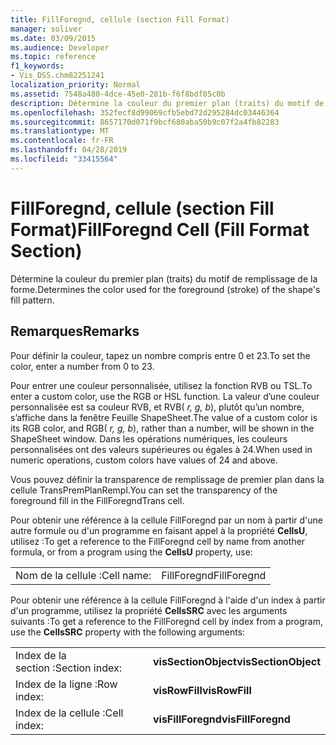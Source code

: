 ```yaml
---
title: FillForegnd, cellule (section Fill Format)
manager: soliver
ms.date: 03/09/2015
ms.audience: Developer
ms.topic: reference
f1_keywords:
- Vis_DSS.chm82251241
localization_priority: Normal
ms.assetid: 7548a480-4dce-45e0-281b-f6f8bdf05c0b
description: Détermine la couleur du premier plan (traits) du motif de remplissage de la forme.
ms.openlocfilehash: 352fecf8d99069cfb5ebd72d295284dc03446364
ms.sourcegitcommit: 8657170d071f9bcf680aba50b9c07f2a4fb82283
ms.translationtype: MT
ms.contentlocale: fr-FR
ms.lasthandoff: 04/28/2019
ms.locfileid: "33415564"
---
```

# <a name="fillforegnd-cell-fill-format-section"></a><span data-ttu-id="0b63a-103">FillForegnd, cellule (section Fill Format)</span><span class="sxs-lookup"><span data-stu-id="0b63a-103">FillForegnd Cell (Fill Format Section)</span></span>

<span data-ttu-id="0b63a-104">Détermine la couleur du premier plan (traits) du motif de remplissage de la forme.</span><span class="sxs-lookup"><span data-stu-id="0b63a-104">Determines the color used for the foreground (stroke) of the shape's fill pattern.</span></span>
  
## <a name="remarks"></a><span data-ttu-id="0b63a-105">Remarques</span><span class="sxs-lookup"><span data-stu-id="0b63a-105">Remarks</span></span>

<span data-ttu-id="0b63a-106">Pour définir la couleur, tapez un nombre compris entre 0 et 23.</span><span class="sxs-lookup"><span data-stu-id="0b63a-106">To set the color, enter a number from 0 to 23.</span></span>
  
<span data-ttu-id="0b63a-107">Pour entrer une couleur personnalisée, utilisez la fonction RVB ou TSL.</span><span class="sxs-lookup"><span data-stu-id="0b63a-107">To enter a custom color, use the RGB or HSL function.</span></span> <span data-ttu-id="0b63a-108">La valeur d’une couleur personnalisée est sa couleur RVB, et RVB( *r, g, b*), plutôt qu’un nombre, s’affiche dans la fenêtre Feuille ShapeSheet.</span><span class="sxs-lookup"><span data-stu-id="0b63a-108">The value of a custom color is its RGB color, and RGB( *r, g, b*), rather than a number, will be shown in the ShapeSheet window.</span></span> <span data-ttu-id="0b63a-109">Dans les opérations numériques, les couleurs personnalisées ont des valeurs supérieures ou égales à 24.</span><span class="sxs-lookup"><span data-stu-id="0b63a-109">When used in numeric operations, custom colors have values of 24 and above.</span></span> 
  
<span data-ttu-id="0b63a-110">Vous pouvez définir la transparence de remplissage de premier plan dans la cellule TransPremPlanRempl.</span><span class="sxs-lookup"><span data-stu-id="0b63a-110">You can set the transparency of the foreground fill in the FillForegndTrans cell.</span></span>
  
<span data-ttu-id="0b63a-111">Pour obtenir une référence à la cellule FillForegnd par un nom à partir d'une autre formule ou d'un programme en faisant appel à la propriété **CellsU**, utilisez :</span><span class="sxs-lookup"><span data-stu-id="0b63a-111">To get a reference to the FillForegnd cell by name from another formula, or from a program using the **CellsU** property, use:</span></span> 
  
|||
|:-----|:-----|
|<span data-ttu-id="0b63a-112">Nom de la cellule :</span><span class="sxs-lookup"><span data-stu-id="0b63a-112">Cell name:</span></span>  <br/> |<span data-ttu-id="0b63a-113">FillForegnd</span><span class="sxs-lookup"><span data-stu-id="0b63a-113">FillForegnd</span></span>  <br/> |
   
<span data-ttu-id="0b63a-114">Pour obtenir une référence à la cellule FillForegnd à l'aide d'un index à partir d'un programme, utilisez la propriété **CellsSRC** avec les arguments suivants :</span><span class="sxs-lookup"><span data-stu-id="0b63a-114">To get a reference to the FillForegnd cell by index from a program, use the **CellsSRC** property with the following arguments:</span></span> 
  
|||
|:-----|:-----|
|<span data-ttu-id="0b63a-115">Index de la section :</span><span class="sxs-lookup"><span data-stu-id="0b63a-115">Section index:</span></span>  <br/> |<span data-ttu-id="0b63a-116">**visSectionObject**</span><span class="sxs-lookup"><span data-stu-id="0b63a-116">**visSectionObject**</span></span> <br/> |
|<span data-ttu-id="0b63a-117">Index de la ligne :</span><span class="sxs-lookup"><span data-stu-id="0b63a-117">Row index:</span></span>  <br/> |<span data-ttu-id="0b63a-118">**visRowFill**</span><span class="sxs-lookup"><span data-stu-id="0b63a-118">**visRowFill**</span></span> <br/> |
|<span data-ttu-id="0b63a-119">Index de la cellule :</span><span class="sxs-lookup"><span data-stu-id="0b63a-119">Cell index:</span></span>  <br/> |<span data-ttu-id="0b63a-120">**visFillForegnd**</span><span class="sxs-lookup"><span data-stu-id="0b63a-120">**visFillForegnd**</span></span> <br/> |
   

